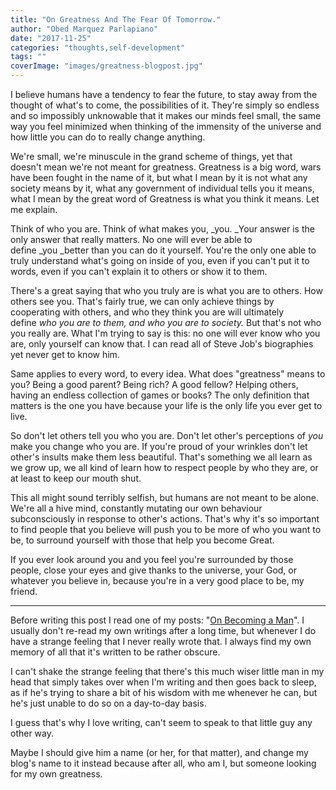 ```yaml
---
title: "On Greatness And The Fear Of Tomorrow."
author: "Obed Marquez Parlapiano"
date: "2017-11-25"
categories: "thoughts,self-development"
tags: ""
coverImage: "images/greatness-blogpost.jpg"
---
```


I believe humans have a tendency to fear the future, to stay away from the thought of what's to come, the possibilities of it. They're simply so endless and so impossibly unknowable that it makes our minds feel small, the same way you feel minimized when thinking of the immensity of the universe and how little you can do to really change anything.

We're small, we're minuscule in the grand scheme of things, yet that doesn't mean we're not meant for greatness. Greatness is a big word, wars have been fought in the name of it, but what I mean by it is not what any society means by it, what any government of individual tells you it means, what I mean by the great word of Greatness is what you think it means. Let me explain.

Think of who you are. Think of what makes you, _you. _Your answer is the only answer that really matters. No one will ever be able to define _you _better than you can do it yourself. You're the only one able to truly understand what's going on inside of you, even if you can't put it to words, even if you can't explain it to others or show it to them.

There's a great saying that who you truly are is what you are to others. How others see you. That's fairly true, we can only achieve things by cooperating with others, and who they think you are will ultimately define _who you are to them, and who you are to society._ But that's not who you really are. What I'm trying to say is this: no one will ever know who you are, only yourself can know that. I can read all of Steve Job's biographies yet never get to know him.

Same applies to every word, to every idea. What does "greatness" means to you? Being a good parent? Being rich? A good fellow? Helping others, having an endless collection of games or books? The only definition that matters is the one you have because your life is the only life you ever get to live.

So don't let others tell you who you are. Don't let other's perceptions of _you_ make you change who you are. If you're proud of your wrinkles don't let other's insults make them less beautiful. That's something we all learn as we grow up, we all kind of learn how to respect people by who they are, or at least to keep our mouth shut.

This all might sound terribly selfish, but humans are not meant to be alone. We're all a hive mind, constantly mutating our own behaviour subconsciously in response to other's actions. That's why it's so important to find people that you believe will push you to be more of who you want to be, to surround yourself with those that help you become Great.

If you ever look around you and you feel you're surrounded by those people, close your eyes and give thanks to the universe, your God, or whatever you believe in, because you're in a very good place to be, my friend.

* * *

Before writing this post I read one of my posts: "[On Becoming a Man](https://obedparla.com/on-becoming-a-man/)". I usually don't re-read my own writings after a long time, but whenever I do have a strange feeling that I never really wrote that. I always find my own memory of all that it's written to be rather obscure.

I can't shake the strange feeling that there's this much wiser little man in my head that simply takes over when I'm writing and then goes back to sleep, as if he's trying to share a bit of his wisdom with me whenever he can, but he's just unable to do so on a day-to-day basis.

I guess that's why I love writing, can't seem to speak to that little guy any other way.

Maybe I should give him a name (or her, for that matter), and change my blog's name to it instead because after all, who am I, but someone looking for my own greatness.
